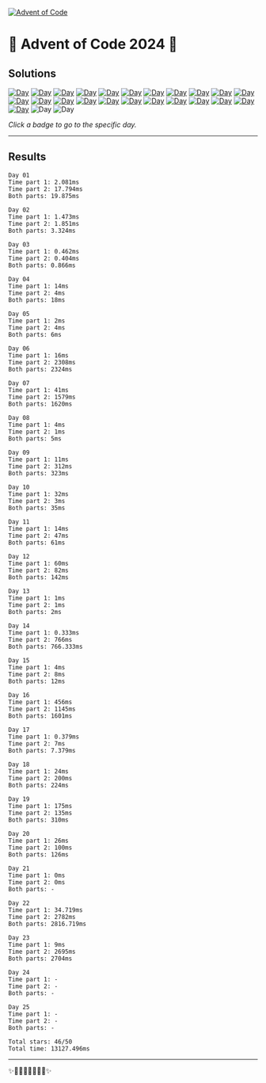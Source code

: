 <!-- Entries between SOLUTIONS and RESULTS tags are auto-generated -->

[![Advent of Code](https://badgen.net/badge/Advent%20of%20Code/2024/blue)](https://adventofcode.com/2024)

# 🎄 Advent of Code 2024 🎄

## Solutions

<!--SOLUTIONS-->

[![Day](https://badgen.net/badge/01/%E2%98%85%E2%98%85/green)](src/day01)
[![Day](https://badgen.net/badge/02/%E2%98%85%E2%98%85/green)](src/day02)
[![Day](https://badgen.net/badge/03/%E2%98%85%E2%98%85/green)](src/day03)
[![Day](https://badgen.net/badge/04/%E2%98%85%E2%98%85/green)](src/day04)
[![Day](https://badgen.net/badge/05/%E2%98%85%E2%98%85/green)](src/day05)
[![Day](https://badgen.net/badge/06/%E2%98%85%E2%98%85/green)](src/day06)
[![Day](https://badgen.net/badge/07/%E2%98%85%E2%98%85/green)](src/day07)
[![Day](https://badgen.net/badge/08/%E2%98%85%E2%98%85/green)](src/day08)
[![Day](https://badgen.net/badge/09/%E2%98%85%E2%98%85/green)](src/day09)
[![Day](https://badgen.net/badge/10/%E2%98%85%E2%98%85/green)](src/day10)
[![Day](https://badgen.net/badge/11/%E2%98%85%E2%98%85/green)](src/day11)
[![Day](https://badgen.net/badge/12/%E2%98%85%E2%98%85/green)](src/day12)
[![Day](https://badgen.net/badge/13/%E2%98%85%E2%98%85/green)](src/day13)
[![Day](https://badgen.net/badge/14/%E2%98%85%E2%98%85/green)](src/day14)
[![Day](https://badgen.net/badge/15/%E2%98%85%E2%98%85/green)](src/day15)
[![Day](https://badgen.net/badge/16/%E2%98%85%E2%98%85/green)](src/day16)
[![Day](https://badgen.net/badge/17/%E2%98%85%E2%98%85/green)](src/day17)
[![Day](https://badgen.net/badge/18/%E2%98%85%E2%98%85/green)](src/day18)
[![Day](https://badgen.net/badge/19/%E2%98%85%E2%98%85/green)](src/day19)
[![Day](https://badgen.net/badge/20/%E2%98%85%E2%98%85/green)](src/day20)
[![Day](https://badgen.net/badge/21/%E2%98%85%E2%98%85/green)](src/day21)
[![Day](https://badgen.net/badge/22/%E2%98%85%E2%98%85/green)](src/day22)
[![Day](https://badgen.net/badge/23/%E2%98%85%E2%98%85/green)](src/day23)
![Day](https://badgen.net/badge/24/%E2%98%86%E2%98%86/gray)
![Day](https://badgen.net/badge/25/%E2%98%86%E2%98%86/gray)

<!--/SOLUTIONS-->

_Click a badge to go to the specific day._

---

## Results

<!--RESULTS-->


 ```
 Day 01
 Time part 1: 2.081ms
 Time part 2: 17.794ms
 Both parts: 19.875ms
 ```
    


 ```
 Day 02
 Time part 1: 1.473ms
 Time part 2: 1.851ms
 Both parts: 3.324ms
 ```
    


 ```
 Day 03
 Time part 1: 0.462ms
 Time part 2: 0.404ms
 Both parts: 0.866ms
 ```
    


 ```
 Day 04
 Time part 1: 14ms
 Time part 2: 4ms
 Both parts: 18ms
 ```
    


 ```
 Day 05
 Time part 1: 2ms
 Time part 2: 4ms
 Both parts: 6ms
 ```
    


 ```
 Day 06
 Time part 1: 16ms
 Time part 2: 2308ms
 Both parts: 2324ms
 ```
    


 ```
 Day 07
 Time part 1: 41ms
 Time part 2: 1579ms
 Both parts: 1620ms
 ```
    


 ```
 Day 08
 Time part 1: 4ms
 Time part 2: 1ms
 Both parts: 5ms
 ```
    


 ```
 Day 09
 Time part 1: 11ms
 Time part 2: 312ms
 Both parts: 323ms
 ```
    


 ```
 Day 10
 Time part 1: 32ms
 Time part 2: 3ms
 Both parts: 35ms
 ```
    


 ```
 Day 11
 Time part 1: 14ms
 Time part 2: 47ms
 Both parts: 61ms
 ```
    


 ```
 Day 12
 Time part 1: 60ms
 Time part 2: 82ms
 Both parts: 142ms
 ```
    


 ```
 Day 13
 Time part 1: 1ms
 Time part 2: 1ms
 Both parts: 2ms
 ```
    


 ```
 Day 14
 Time part 1: 0.333ms
 Time part 2: 766ms
 Both parts: 766.333ms
 ```
    


 ```
 Day 15
 Time part 1: 4ms
 Time part 2: 8ms
 Both parts: 12ms
 ```
    


 ```
 Day 16
 Time part 1: 456ms
 Time part 2: 1145ms
 Both parts: 1601ms
 ```
    


 ```
 Day 17
 Time part 1: 0.379ms
 Time part 2: 7ms
 Both parts: 7.379ms
 ```
    


 ```
 Day 18
 Time part 1: 24ms
 Time part 2: 200ms
 Both parts: 224ms
 ```
    


 ```
 Day 19
 Time part 1: 175ms
 Time part 2: 135ms
 Both parts: 310ms
 ```
    


 ```
 Day 20
 Time part 1: 26ms
 Time part 2: 100ms
 Both parts: 126ms
 ```
    


 ```
 Day 21
 Time part 1: 0ms
 Time part 2: 0ms
 Both parts: -
 ```
    


 ```
 Day 22
 Time part 1: 34.719ms
 Time part 2: 2782ms
 Both parts: 2816.719ms
 ```
    


 ```
 Day 23
 Time part 1: 9ms
 Time part 2: 2695ms
 Both parts: 2704ms
 ```
    


 ```
 Day 24
 Time part 1: -
 Time part 2: -
 Both parts: -
 ```
    


 ```
 Day 25
 Time part 1: -
 Time part 2: -
 Both parts: -
 ```
    


```
Total stars: 46/50
Total time: 13127.496ms
```


<!--/RESULTS-->

---

✨🎄🎁🎄🎅🎄🎁🎄✨
